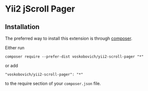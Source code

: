 Yii2 jScroll Pager
================================

Installation
------------

The preferred way to install this extension is through [composer](http://getcomposer.org/download/).

Either run

```
composer require --prefer-dist voskobovich/yii2-scroll-pager "*"
```

or add

```
"voskobovich/yii2-scroll-pager": "*"
```

to the require section of your `composer.json` file.
